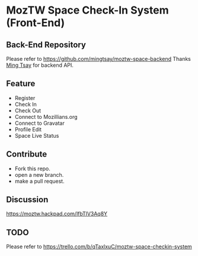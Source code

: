 # MozTW Space Check-In System (Front-End)

## Back-End Repository
Please refer to https://github.com/mingtsay/moztw-space-backend
Thanks [Ming Tsay](https://github.com/mingtsay) for backend API.

## Feature
* Register
* Check In
* Check Out
* Connect to Mozillians.org
* Connect to Gravatar
* Profile Edit
* Space Live Status

## Contribute
* Fork this repo.
* open a new branch.
* make a pull request.

## Discussion
https://moztw.hackpad.com/lfbTlV3Aq8Y

## TODO
Please refer to https://trello.com/b/qTaxlxuC/moztw-space-checkin-system